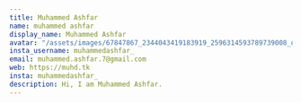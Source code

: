 ```yaml
---
title: Muhammed Ashfar
name: muhammed ashfar
display_name: Muhammed Ashfar
avatar: "/assets/images/67847867_2344043419183919_2596314593789739008_o.jpg"
insta_username: muhammedashfar_
email: muhammed.ashfar.7@gmail.com
web: https://muhd.tk
insta: muhammedashfar_
description: Hi, I am Muhammed Ashfar.
---
```



